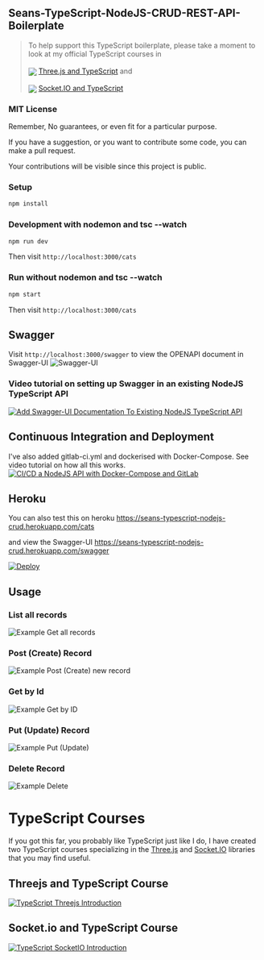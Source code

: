 ## Seans-TypeScript-NodeJS-CRUD-REST-API-Boilerplate 

> To help support this TypeScript boilerplate, please take a moment to look at my official TypeScript courses in <br/>  
  <img src="docs/threejs-course-image-43x24.gif" style="margin-bottom:-4px"> [Three.js and TypeScript](https://www.udemy.com/course/threejs-tutorials/?referralCode=4C7E1DE91C3E42F69D0F) and <br/>  
  <img src="docs/tssock-course_43x24.gif" style="margin-bottom:-4px"> [Socket.IO and TypeScript](https://www.udemy.com/course/typescript-socketio/?referralCode=2F6E227AC7EB9D147327)


### MIT License

Remember, No guarantees, or even fit for a particular purpose.

If you have a suggestion, or you want to contribute some code, you can make a pull request.

Your contributions will be visible since this project is public.

### Setup

```bash
npm install
```

### Development with nodemon and tsc --watch

```bash
npm run dev
```

Then visit `http://localhost:3000/cats`

### Run without nodemon and tsc --watch

```bash
npm start
```

Then visit `http://localhost:3000/cats`

## Swagger

Visit `http://localhost:3000/swagger` to view the OPENAPI document in Swagger-UI
![Swagger-UI](docs/swagger.png)



### Video tutorial on setting up Swagger in an existing NodeJS TypeScript API
[![Add Swagger-UI Documentation To Existing NodeJS TypeScript API](https://img.youtube.com/vi/qemG0CWOx1I/0.jpg)](https://youtu.be/qemG0CWOx1I)

## Continuous Integration and Deployment
I've also added gitlab-ci.yml and dockerised with Docker-Compose. See video tutorial on how all this works.
[![CI/CD a NodeJS API with Docker-Compose and GitLab](https://img.youtube.com/vi/Qlj6NiOy5jM/0.jpg)](https://youtu.be/Qlj6NiOy5jM)

## Heroku
You can also test this on heroku
https://seans-typescript-nodejs-crud.herokuapp.com/cats

and view the Swagger-UI
https://seans-typescript-nodejs-crud.herokuapp.com/swagger


[![Deploy](https://www.herokucdn.com/deploy/button.svg)](https://heroku.com/deploy?template=https://github.com/Sean-Bradley/Seans-TypeScript-NodeJS-CRUD-REST-API-Boilerplate)

## Usage

### List all records
![Example Get all records](docs/get-example.png)


### Post (Create) Record
![Example Post (Create) new record](docs/post-example.png)


### Get by Id
![Example Get by ID](docs/get-id-example.png)


### Put (Update) Record
![Example Put (Update)](docs/put-example.png)


### Delete Record
![Example Delete](docs/delete-example.png)

# TypeScript Courses

If you got this far, you probably like TypeScript just like I do,
I have created two TypeScript courses specializing in the [Three.js](https://www.udemy.com/course/threejs-tutorials/?referralCode=4C7E1DE91C3E42F69D0F) and [Socket.IO](https://www.udemy.com/course/typescript-socketio/?referralCode=2F6E227AC7EB9D147327)
 libraries that you may find useful.

## Threejs and TypeScript Course

[![TypeScript Threejs Introduction](docs/threejs-course-image.png)](https://youtu.be/BcF3yuVqfwo)

## Socket.io and TypeScript Course

[![TypeScript SocketIO Introduction](docs/tssock-course.png)](https://youtu.be/3uLSNctzkkw)





